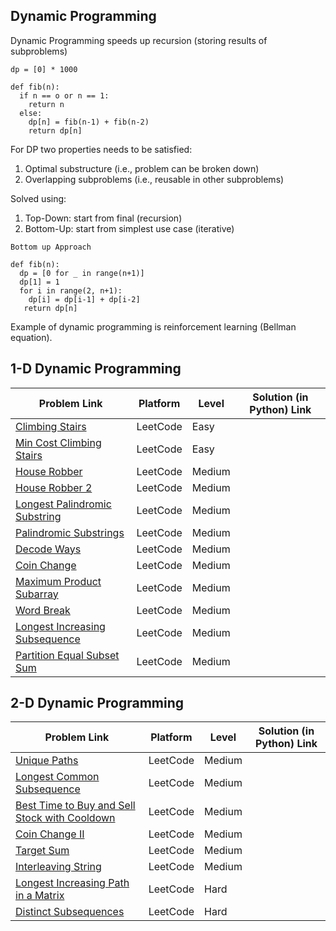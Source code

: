 ## Dynamic Programming

Dynamic Programming speeds up recursion (storing results of subproblems)

```
dp = [0] * 1000

def fib(n):
  if n == o or n == 1:
    return n
  else:
    dp[n] = fib(n-1) + fib(n-2)
    return dp[n]
```
For DP two properties needs to be satisfied:
1. Optimal substructure (i.e., problem can be broken down)
2. Overlapping subproblems (i.e., reusable in other subproblems)

Solved using:
1. Top-Down: start from final (recursion)
2. Bottom-Up: start from simplest use case (iterative)

```
Bottom up Approach

def fib(n):
  dp = [0 for _ in range(n+1)]
  dp[1] = 1
  for i in range(2, n+1):
    dp[i] = dp[i-1] + dp[i-2]
   return dp[n]
```
Example of dynamic programming is reinforcement learning (Bellman equation).

## 1-D Dynamic Programming

| Problem Link | Platform | Level | Solution (in Python) Link |
| --- | --- | --- | --- |
| [Climbing Stairs](https://leetcode.com/problems/climbing-stairs/) | LeetCode | Easy
| [Min Cost Climbing Stairs](https://leetcode.com/problems/min-cost-climbing-stairs/) | LeetCode | Easy
| [House Robber](https://leetcode.com/problems/house-robber/) | LeetCode | Medium
| [House Robber 2](https://leetcode.com/problems/house-robber-ii/) | LeetCode | Medium
| [Longest Palindromic Substring](https://leetcode.com/problems/longest-palindromic-substring/) | LeetCode | Medium
| [Palindromic Substrings](https://leetcode.com/problems/palindromic-substrings/) | LeetCode | Medium
| [Decode Ways](https://leetcode.com/problems/decode-ways/) | LeetCode | Medium
| [Coin Change](https://leetcode.com/problems/coin-change/) | LeetCode | Medium
| [Maximum Product Subarray](https://leetcode.com/problems/maximum-product-subarray/) | LeetCode | Medium
| [Word Break](https://leetcode.com/problems/word-break/) | LeetCode | Medium
| [Longest Increasing Subsequence](https://leetcode.com/problems/longest-increasing-subsequence/) | LeetCode | Medium
| [Partition Equal Subset Sum](https://leetcode.com/problems/partition-equal-subset-sum/) | LeetCode | Medium

## 2-D Dynamic Programming

| Problem Link | Platform | Level | Solution (in Python) Link |
| --- | --- | --- | --- |
| [Unique Paths](https://leetcode.com/problems/unique-paths/) | LeetCode | Medium
| [Longest Common Subsequence](https://leetcode.com/problems/longest-common-subsequence/) | LeetCode | Medium
| [Best Time to Buy and Sell Stock with Cooldown](https://leetcode.com/problems/best-time-to-buy-and-sell-stock-with-cooldown/) | LeetCode | Medium
| [Coin Change II](https://leetcode.com/problems/coin-change-ii/) | LeetCode | Medium
| [Target Sum](https://leetcode.com/problems/target-sum/) | LeetCode | Medium
| [Interleaving String](https://leetcode.com/problems/interleaving-string/) | LeetCode | Medium
| [Longest Increasing Path in a Matrix](https://leetcode.com/problems/longest-increasing-path-in-a-matrix/) | LeetCode | Hard
| [Distinct Subsequences](https://leetcode.com/problems/distinct-subsequences/) | LeetCode | Hard




